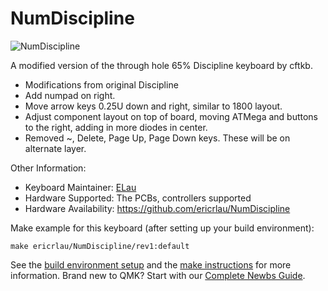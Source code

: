 # NumDiscipline

![NumDiscipline](https://github.com/ericrlau/NumDiscipline/blob/master/images/NumDiscipline-pcb-front.png?raw=true!)

A modified version of the through hole 65% Discipline keyboard by cftkb. 

* Modifications from original Discipline
* Add numpad on right.
* Move arrow keys 0.25U down and right, similar to 1800 layout.
* Adjust component layout on top of board, moving ATMega and buttons to the right, adding in more diodes in center.
* Removed ~, Delete, Page Up, Page Down keys. These will be on alternate layer.

Other Information: 

* Keyboard Maintainer: [ELau](https://github.com/ericrlau)
* Hardware Supported: The PCBs, controllers supported
* Hardware Availability: https://github.com/ericrlau/NumDiscipline

Make example for this keyboard (after setting up your build environment):

    make ericrlau/NumDiscipline/rev1:default

See the [build environment setup](https://docs.qmk.fm/#/getting_started_build_tools) and the [make instructions](https://docs.qmk.fm/#/getting_started_make_guide) for more information. Brand new to QMK? Start with our [Complete Newbs Guide](https://docs.qmk.fm/#/newbs).
